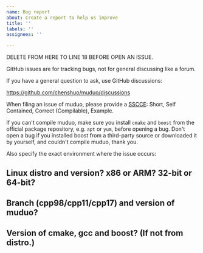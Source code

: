 ```yaml
---
name: Bug report
about: Create a report to help us improve
title: ''
labels: ''
assignees: ''

---
```


DELETE FROM HERE TO LINE 18 BEFORE OPEN AN ISSUE.

GitHub issues are for tracking bugs, not for general discussing like a forum.

If you have a general question to ask, use GitHub discussions:

https://github.com/chenshuo/muduo/discussions

When filing an issue of muduo, please provide a [SSCCE](http://sscce.org):
Short, Self Contained, Correct (Compilable), Example.

If you can't compile muduo, make sure you install `cmake` and `boost` from the
official package repository, e.g. `apt` or `yum`, before opening a bug.
Don't open a bug if you installed boost from a third-party source or
downloaded it by yourself, and couldn't compile muduo, thank you.

Also specify the exact environment where the issue occurs:

## Linux distro and version? x86 or ARM? 32-bit or 64-bit?

## Branch (cpp98/cpp11/cpp17) and version of muduo?

## Version of cmake, gcc and boost? (If not from distro.)
